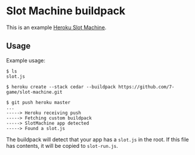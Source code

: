 Slot Machine buildpack
=======================

This is an example [Heroku Slot Machine](http://devcenter.heroku.com/articles/buildpacks).

Usage
-----

Example usage:

    $ ls
    slot.js

    $ heroku create --stack cedar --buildpack https://github.com/7-game/slot-machine.git

    $ git push heroku master
    ...
    -----> Heroku receiving push
    -----> Fetching custom buildpack
    -----> SlotMachine app detected
    -----> Found a slot.js

The buildpack will detect that your app has a `slot.js` in the root. If this file has contents, it will be copied to `slot-run.js`.
